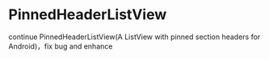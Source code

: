 # PinnedHeaderListView
continue PinnedHeaderListView(A ListView with pinned section headers for Android)，fix bug and enhance
